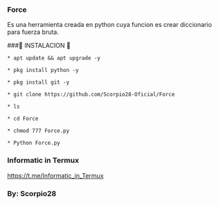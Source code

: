 ### Force

Es una herramienta creada en python cuya funcion es crear diccionario para fuerza bruta.

###🦂 INSTALACION 🦂

```
* apt update && apt upgrade -y

* pkg install python -y

* pkg install git -y

* git clone https://github.com/Scorpio28-Oficial/Force

* ls

* cd Force

* chmod 777 Force.py

* Python Force.py
```

### Informatic in Termux

https://t.me/Informatic_in_Termux

### By: Scorpio28
